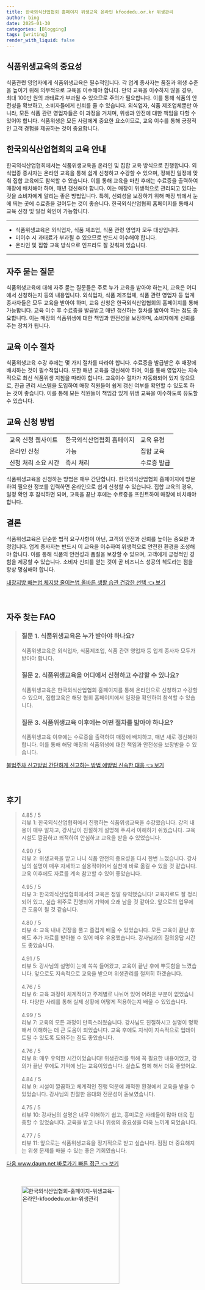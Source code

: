 ```yaml
---
title: 한국외식산업협회 홈페이지 위생교육 온라인 kfoodedu.or.kr 위생관리
author: bing
date: 2025-01-30
categories: [Blogging]
tags: [writing]
render_with_liquid: false
---
```



<h2 id='식품위생교육의_중요성'>식품위생교육의 중요성</h2>

<p>식품관련 영업자에게 식품위생교육은 필수적입니다. 각 업계 종사자는 품질과 위생 수준을 높이기 위해 의무적으로 교육을 이수해야 합니다. 만약 교육을 이수하지 않을 경우, 최대 100만 원의 과태료가 부과될 수 있으므로 주의가 필요합니다. 이를 통해 식품의 안전성을 확보하고, 소비자들에게 신뢰를 줄 수 있습니다. 외식업자, 식품 제조업체뿐만 아니라, 모든 식품 관련 영업자들은 이 과정을 거치며, 위생과 안전에 대한 책임을 다할 수 있어야 합니다. 식품위생은 모든 사람에게 중요한 요소이므로, 교육 이수를 통해 긍정적인 고객 경험을 제공하는 것이 중요합니다.</p>

<h2 id='한국외식산업협회의_교육_안내'>한국외식산업협회의 교육 안내</h2>

<p>한국외식산업협회에서는 식품위생교육을 온라인 및 집합 교육 방식으로 진행합니다. 외식업종 종사자는 온라인 교육을 통해 쉽게 신청하고 수강할 수 있으며, 정해진 일정에 맞춰 집합 교육에도 참석할 수 있습니다. 이를 통해 교육을 마친 후에는 수료증을 출력하여 매장에 배치해야 하며, 매년 갱신해야 합니다. 이는 매장이 위생적으로 관리되고 있다는 것을 소비자에게 알리는 좋은 방법입니다. 특히, 신뢰성을 보장하기 위해 매장 밖에서 눈에 띄는 곳에 수료증을 걸어두는 것이 좋습니다. 한국외식산업협회 홈페이지를 통해서 교육 신청 및 일정 확인이 가능합니다.</p>

<hr />

<ul>
    <li>식품위생교육은 외식업자, 식품 제조업, 식품 관련 영업자 모두 대상입니다.</li>
    <li>미이수 시 과태료가 부과될 수 있으므로 반드시 이수해야 합니다.</li>
    <li>온라인 및 집합 교육 방식으로 인프라도 잘 갖춰져 있습니다.</li>
</ul>

<hr />

<h2 id='자주_묻는_질문'>자주 묻는 질문</h2>

<p>식품위생교육에 대해 자주 묻는 질문들은 주로 누가 교육을 받아야 하는지, 교육은 어디에서 신청하는지 등의 내용입니다. 외식업자, 식품 제조업체, 식품 관련 영업자 등 업계 종사자들은 모두 교육을 받아야 하며, 교육 신청은 한국외식산업협회의 홈페이지를 통해 가능합니다. 교육 이수 후 수료증을 발급받고 매년 갱신하는 절차를 밟아야 하는 점도 중요합니다. 이는 매장의 식품위생에 대한 책임과 안전성을 보장하며, 소비자에게 신뢰를 주는 장치가 됩니다.</p>

<h2 id='교육_이수_절차'>교육 이수 절차</h2>

<p>식품위생교육 수강 후에는 몇 가지 절차를 따라야 합니다. 수료증을 발급받은 후 매장에 배치하는 것이 필수적입니다. 또한 매년 교육을 갱신해야 하며, 이를 통해 영업자는 지속적으로 최신 식품위생 지침을 따라야 합니다. 교육이수 절차가 자동화되어 있지 않으므로, 진급 관리 시스템을 도입하여 매장 직원들이 쉽게 갱신 여부를 확인할 수 있도록 하는 것이 좋습니다. 이를 통해 모든 직원들이 책임감 있게 위생 교육을 이수하도록 유도할 수 있습니다.</p>

<h2 id='교육_신청_방법'>교육 신청 방법</h2>

<table>
    <tr>
        <td>교육 신청 웹사이트</td>
        <td>한국외식산업협회 홈페이지</td>
        <td>교육 유형</td>
    </tr>
    <tr>
        <td>온라인 신청</td>
        <td>가능</td>
        <td>집합 교육</td>
    </tr>
    <tr>
        <td>신청 처리 소요 시간</td>
        <td>즉시 처리</td>
        <td>수료증 발급</td>
    </tr>
</table>

<p>식품위생교육을 신청하는 방법은 매우 간단합니다. 한국외식산업협회 홈페이지에 방문하여 필요한 정보를 입력하면 온라인으로 쉽게 신청할 수 있습니다. 집합 교육의 경우, 일정 확인 후 참석하면 되며, 교육을 끝난 후에는 수료증을 프린트하여 매장에 비치해야 합니다.</p>

<h2 id='결론'>결론</h2>

<p>식품위생교육은 단순한 법적 요구사항이 아닌, 고객의 안전과 신뢰를 높이는 중요한 과정입니다. 업계 종사자는 반드시 이 교육을 이수하여 위생적으로 안전한 환경을 조성해야 합니다. 이를 통해 식품의 안전성과 품질을 보장할 수 있으며, 고객에게 긍정적인 경험을 제공할 수 있습니다. 소비자 신뢰를 얻는 것이 곧 비즈니스 성공의 척도라는 점을 항상 명심해야 합니다.</p>


<p><a class="click-button" title="내장지방 빼는법 체지방 줄이는법 올바른 생활 습관 건강한 선택" href="https://24nara.github.io/posts/%EB%82%B4%EC%9E%A5%EC%A7%80%EB%B0%A9-%EB%B9%BC%EB%8A%94%EB%B2%95-%EC%B2%B4%EC%A7%80%EB%B0%A9-%EC%A4%84%EC%9D%B4%EB%8A%94%EB%B2%95-%EC%98%AC%EB%B0%94%EB%A5%B8-%EC%83%9D%ED%99%9C-%EC%8A%B5%EA%B4%80-%EA%B1%B4%EA%B0%95%ED%95%9C-%EC%84%A0%ED%83%9D/" rel="dofollow">내장지방 빼는법 체지방 줄이는법 올바른 생활 습관 건강한 선택 👈 보기</a></p><br>
<h2 id='자주_찾는_FAQ'>자주 찾는 FAQ</h2>
<div itemscope="" itemtype="https://schema.org/FAQPage"> 
<blockquote> 
<div itemscope="" itemprop="mainEntity" itemtype="https://schema.org/Question"> 
<h3 itemprop="name">질문 1. 식품위생교육은 누가 받아야 하나요?</h3> 
<div itemscope="" itemprop="acceptedAnswer" itemtype="https://schema.org/Answer"> 
<span itemprop="text"> 
<p>식품위생교육은 외식업자, 식품제조업, 식품 관련 영업자 등 업계 종사자 모두가 받아야 합니다.</p> 
</span> 
</div> 
</div> 

<div itemscope="" itemprop="mainEntity" itemtype="https://schema.org/Question"> 
<h3 itemprop="name">질문 2. 식품위생교육을 어디에서 신청하고 수강할 수 있나요?</h3> 
<div itemscope="" itemprop="acceptedAnswer" itemtype="https://schema.org/Answer"> 
<span itemprop="text"> 
<p>식품위생교육은 한국외식산업협회 홈페이지를 통해 온라인으로 신청하고 수강할 수 있으며, 집합교육은 해당 협회 홈페이지에서 일정을 확인하여 참석할 수 있습니다.</p> 
</span> 
</div> 
</div> 

<div itemscope="" itemprop="mainEntity" itemtype="https://schema.org/Question"> 
<h3 itemprop="name">질문 3. 식품위생교육 이후에는 어떤 절차를 밟아야 하나요?</h3> 
<div itemscope="" itemprop="acceptedAnswer" itemtype="https://schema.org/Answer"> 
<span itemprop="text"> 
<p>식품위생교육 이후에는 수료증을 출력하여 매장에 배치하고, 매년 새로 갱신해야 합니다. 이를 통해 해당 매장의 식품위생에 대한 책임과 안전성을 보장받을 수 있습니다.</p> 
</span> 
</div> 
</div> 
</blockquote> 
</div>
<p><a class="click-button" title="불법주차 신고방법 간단하게 신고하는 방법 예방법 신속한 대응" href="https://24nara.github.io/posts/%EB%B6%88%EB%B2%95%EC%A3%BC%EC%B0%A8-%EC%8B%A0%EA%B3%A0%EB%B0%A9%EB%B2%95-%EA%B0%84%EB%8B%A8%ED%95%98%EA%B2%8C-%EC%8B%A0%EA%B3%A0%ED%95%98%EB%8A%94-%EB%B0%A9%EB%B2%95-%EC%98%88%EB%B0%A9%EB%B2%95-%EC%8B%A0%EC%86%8D%ED%95%9C-%EB%8C%80%EC%9D%91/" rel="dofollow">불법주차 신고방법 간단하게 신고하는 방법 예방법 신속한 대응 👈 보기</a></p><br>
<h2 id='후기'>후기</h2>
<div itemscope itemtype="https://schema.org/Product">
  <blockquote>
  <div itemprop="review" itemscope itemtype="https://schema.org/Review">
      <div itemprop="reviewRating" itemscope itemtype="https://schema.org/Rating"> <span itemprop="ratingValue">4.85</span> / <span itemprop="bestRating">5</span> </div>
      <span itemprop="reviewBody">리뷰 1: 한국외식산업협회에서 진행하는 식품위생교육을 수강했습니다. 강의 내용이 매우 알차고, 강사님이 친절하게 설명해 주셔서 이해하기 쉬웠습니다. 교육 시설도 깔끔하고 쾌적하여 안심하고 교육을 받을 수 있었습니다.</span>
  </div>
  <br>
  <div itemprop="review" itemscope itemtype="https://schema.org/Review">
      <div itemprop="reviewRating" itemscope itemtype="https://schema.org/Rating"> <span itemprop="ratingValue">4.90</span> / <span itemprop="bestRating">5</span> </div>
      <span itemprop="reviewBody">리뷰 2: 위생교육을 받고 나니 식품 안전의 중요성을 다시 한번 느꼈습니다. 강사님의 설명이 매우 자세하고 실용적이어서 실천에 바로 옮길 수 있을 것 같습니다. 교육 이후에도 자료를 계속 참고할 수 있어 좋았습니다.</span>
  </div>
  <br>
  <div itemprop="review" itemscope itemtype="https://schema.org/Review">
      <div itemprop="reviewRating" itemscope itemtype="https://schema.org/Rating"> <span itemprop="ratingValue">4.95</span> / <span itemprop="bestRating">5</span> </div>
      <span itemprop="reviewBody">리뷰 3: 한국외식산업협회에서의 교육은 정말 유익했습니다! 교육자료도 잘 정리되어 있고, 실습 위주로 진행되어 기억에 오래 남을 것 같아요. 앞으로의 업무에 큰 도움이 될 것 같습니다.</span>
  </div>
  <br>
  <div itemprop="review" itemscope itemtype="https://schema.org/Review">
      <div itemprop="reviewRating" itemscope itemtype="https://schema.org/Rating"> <span itemprop="ratingValue">4.80</span> / <span itemprop="bestRating">5</span> </div>
      <span itemprop="reviewBody">리뷰 4: 교육 내내 긴장을 풀고 즐겁게 배울 수 있었습니다. 모든 교육이 끝난 후에도 추가 자료를 받아볼 수 있어 매우 유용했습니다. 강사님과의 질의응답 시간도 좋았습니다.</span>
  </div>
  <br>
  <div itemprop="review" itemscope itemtype="https://schema.org/Review">
      <div itemprop="reviewRating" itemscope itemtype="https://schema.org/Rating"> <span itemprop="ratingValue">4.91</span> / <span itemprop="bestRating">5</span> </div>
      <span itemprop="reviewBody">리뷰 5: 강사님의 설명이 눈에 쏙쏙 들어왔고, 교육이 끝난 후에 뿌듯함을 느꼈습니다. 앞으로도 지속적으로 교육을 받으며 위생관리를 철저히 하겠습니다.</span>
  </div>
  <br>
  <div itemprop="review" itemscope itemtype="https://schema.org/Review">
      <div itemprop="reviewRating" itemscope itemtype="https://schema.org/Rating"> <span itemprop="ratingValue">4.76</span> / <span itemprop="bestRating">5</span> </div>
      <span itemprop="reviewBody">리뷰 6: 교육 과정이 체계적이고 주제별로 나뉘어 있어 어려운 부분이 없었습니다. 다양한 사례를 통해 실제 상황에 어떻게 적용하는지 배울 수 있었습니다.</span>
  </div>
  <br>
  <div itemprop="review" itemscope itemtype="https://schema.org/Review">
      <div itemprop="reviewRating" itemscope itemtype="https://schema.org/Rating"> <span itemprop="ratingValue">4.99</span> / <span itemprop="bestRating">5</span> </div>
      <span itemprop="reviewBody">리뷰 7: 교육의 모든 과정이 만족스러웠습니다. 강사님도 친절하시고 설명이 명확해서 이해하는 데 큰 도움이 되었습니다. 교육 후에도 지식이 지속적으로 업데이트될 수 있도록 도와주는 점도 좋았습니다.</span>
  </div>
  <br>
  <div itemprop="review" itemscope itemtype="https://schema.org/Review">
      <div itemprop="reviewRating" itemscope itemtype="https://schema.org/Rating"> <span itemprop="ratingValue">4.76</span> / <span itemprop="bestRating">5</span> </div>
      <span itemprop="reviewBody">리뷰 8: 매우 유익한 시간이었습니다! 위생관리를 위해 꼭 필요한 내용이었고, 강의가 끝난 후에도 기억에 남는 교육이었습니다. 실습도 함께 해서 더욱 좋았어요.</span>
  </div>
  <br>
  <div itemprop="review" itemscope itemtype="https://schema.org/Review">
      <div itemprop="reviewRating" itemscope itemtype="https://schema.org/Rating"> <span itemprop="ratingValue">4.84</span> / <span itemprop="bestRating">5</span> </div>
      <span itemprop="reviewBody">리뷰 9: 시설이 깔끔하고 체계적인 진행 덕분에 쾌적한 환경에서 교육을 받을 수 있었습니다. 강사님의 친절한 응대와 전문성이 돋보였습니다.</span>
  </div>
  <br>
  <div itemprop="review" itemscope itemtype="https://schema.org/Review">
      <div itemprop="reviewRating" itemscope itemtype="https://schema.org/Rating"> <span itemprop="ratingValue">4.75</span> / <span itemprop="bestRating">5</span> </div>
      <span itemprop="reviewBody">리뷰 10: 강사님의 설명은 너무 이해하기 쉽고, 흥미로운 사례들이 많아 더욱 집중할 수 있었습니다. 교육을 받고 나니 위생의 중요성을 더욱 느끼게 되었습니다.</span>
  </div>
  <br>
  <div itemprop="review" itemscope itemtype="https://schema.org/Review">
      <div itemprop="reviewRating" itemscope itemtype="https://schema.org/Rating"> <span itemprop="ratingValue">4.77</span> / <span itemprop="bestRating">5</span> </div>
      <span itemprop="reviewBody">리뷰 11: 앞으로는 식품위생교육을 정기적으로 받고 싶습니다. 점점 더 중요해지는 위생 문제를 배울 수 있는 좋은 기회였습니다.</span>
  </div>
  </blockquote>
</div>
<p><a class="click-button" title="다음 www.daum.net 바로가기 빠른 접근" href="https://24nara.github.io/posts/%EB%8B%A4%EC%9D%8C-www.daum.net-%EB%B0%94%EB%A1%9C%EA%B0%80%EA%B8%B0-%EB%B9%A0%EB%A5%B8-%EC%A0%91%EA%B7%BC/" rel="dofollow">다음 www.daum.net 바로가기 빠른 접근 👈 보기</a></p><br>
<figure class="image"><img src="https://24nara.github.io/assets/img/thumbnail/한국외식산업협회-홈페이지-위생교육-온라인-kfoodedu.or.kr-위생관리.webp" alt="한국외식산업협회-홈페이지-위생교육-온라인-kfoodedu.or.kr-위생관리" width="256" height="256"></figure>